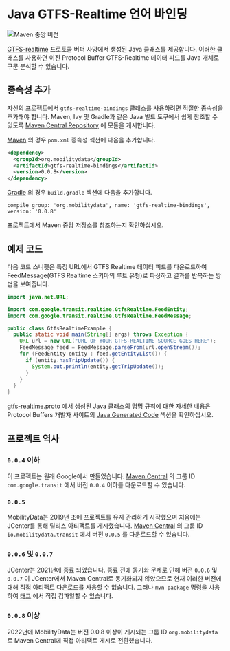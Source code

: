 # Java GTFS-Realtime 언어 바인딩

![Maven 중앙 버전](https://img.shields.io/maven-central/v/org.mobilitydata/gtfs-realtime-bindings.svg)

[GTFS-realtime](https://github.com/google/transit/tree/master/gtfs-realtime) 프로토콜 버퍼 사양에서 생성된 Java 클래스를 제공합니다. 이러한 클래스를 사용하면 이진 Protocol Buffer GTFS-Realtime 데이터 피드를 Java 개체로 구문 분석할 수 있습니다.

## 종속성 추가

자신의 프로젝트에서 `gtfs-realtime-bindings` 클래스를 사용하려면 적절한 종속성을 추가해야 합니다. Maven, Ivy 및 Gradle과 같은 Java 빌드 도구에서 쉽게 참조할 수 있도록 [Maven Central Repository](http://search.maven.org/) 에 모듈을 게시합니다.

[Maven](http://maven.apache.org/) 의 경우 `pom.xml` 종속성 섹션에 다음을 추가합니다.

```xml
<dependency>
  <groupId>org.mobilitydata</groupId>
  <artifactId>gtfs-realtime-bindings</artifactId>
  <version>0.0.8</version>
</dependency>
```

[Gradle](https://www.gradle.org/) 의 경우 `build.gradle` 섹션에 다음을 추가합니다.

    compile group: 'org.mobilitydata', name: 'gtfs-realtime-bindings', version: '0.0.8'

프로젝트에서 Maven 중앙 저장소를 참조하는지 확인하십시오.

## 예제 코드

다음 코드 스니펫은 특정 URL에서 GTFS Realtime 데이터 피드를 다운로드하여 FeedMessage(GTFS Realtime 스키마의 루트 유형)로 파싱하고 결과를 반복하는 방법을 보여줍니다.

```java
import java.net.URL;

import com.google.transit.realtime.GtfsRealtime.FeedEntity;
import com.google.transit.realtime.GtfsRealtime.FeedMessage;

public class GtfsRealtimeExample {
  public static void main(String[] args) throws Exception {
    URL url = new URL("URL OF YOUR GTFS-REALTIME SOURCE GOES HERE");
    FeedMessage feed = FeedMessage.parseFrom(url.openStream());
    for (FeedEntity entity : feed.getEntityList()) {
      if (entity.hasTripUpdate()) {
        System.out.println(entity.getTripUpdate());
      }
    }
  }
}
```

[gtfs-realtime.proto](https://github.com/google/transit/blob/master/gtfs-realtime/proto/gtfs-realtime.proto) 에서 생성된 Java 클래스의 명명 규칙에 대한 자세한 내용은 Protocol Buffers 개발자 사이트의 [Java Generated Code](https://developers.google.com/protocol-buffers/docs/reference/java-generated) 섹션을 확인하십시오.

## 프로젝트 역사

### `0.0.4` 이하

이 프로젝트는 원래 Google에서 만들었습니다. [Maven Central](https://search.maven.org/search?q=g:com.google.transit%20AND%20a:gtfs-realtime-bindings) 의 그룹 ID `com.google.transit` 에서 버전 `0.0.4` 이하를 다운로드할 수 있습니다.

### `0.0.5`

MobilityData는 2019년 초에 프로젝트를 유지 관리하기 시작했으며 처음에는 JCenter를 통해 릴리스 아티팩트를 게시했습니다. [Maven Central](https://search.maven.org/artifact/io.mobilitydata.transit/gtfs-realtime-bindings) 의 그룹 ID `io.mobilitydata.transit` 에서 버전 `0.0.5` 를 다운로드할 수 있습니다.

### `0.0.6` 및 `0.0.7`

JCenter는 2021년에 [종료](https://jfrog.com/blog/into-the-sunset-bintray-jcenter-gocenter-and-chartcenter/) 되었습니다. 종료 전에 동기화 문제로 인해 버전 `0.0.6` 및 `0.0.7` 이 JCenter에서 Maven Central로 동기화되지 않았으므로 현재 이러한 버전에 대해 직접 아티팩트 다운로드를 사용할 수 없습니다. 그러나 `mvn package` 명령을 사용하여 [태그](https://github.com/MobilityData/gtfs-realtime-bindings/tags) 에서 직접 컴파일할 수 있습니다.

### `0.0.8` 이상

2022년에 MobilityData는 버전 0.0.8 이상이 게시되는 그룹 ID `org.mobilitydata` 로 Maven Central에 직접 아티팩트 게시로 전환했습니다.
